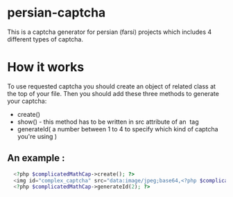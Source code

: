 # persian-captcha
This is a captcha generator for persian (farsi) projects which includes 4 different types of captcha.
# How it works
To use requested captcha you should create an object of related class at the top of your file.
Then you should add these three methods to generate your captcha:
+ create()
+ show() - this method has to be written in src attribute of an <img> tag
+ generateId( a number between 1 to 4 to specify which kind of captcha you're using )
## An example :
```php
  <?php $complicatedMathCap->create(); ?>
  <img id="complex_captcha" src="data:image/jpeg;base64,<?php $complicatedMathCap->show(); ?>" alt="captcha">
  <?php $complicatedMathCap->generateId(2); ?>
```